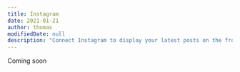 ```yaml
---
title: Instagram
date: 2021-01-21
author: thomas
modifiedDate: null
description: "Connect Instagram to display your latest posts on the front page"
---
```


Coming soon
